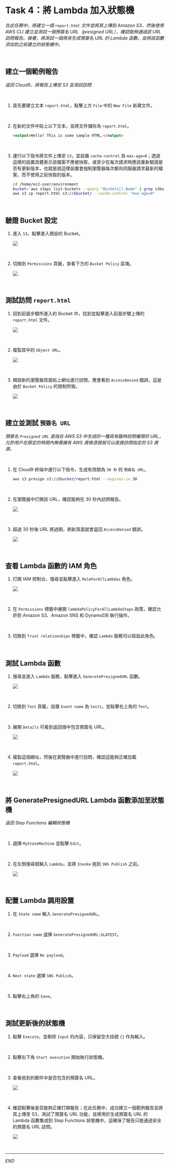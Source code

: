 # Task 4：將 Lambda 加入狀態機

_在此任務中，將建立一個 `report.html` 文件並將其上傳到 Amazon S3，然後使用 AWS CLI 建立並測試一個預簽名 URL（presigned URL），確認能夠通過該 URL 訪問報告。接著，將測試一個用來生成預簽名 URL 的 Lambda 函數，並將該函數添加到之前建立的狀態機中。_

<br>

## 建立一個範例報告

_返回 Cloud9，將報告上傳至 S3 並測試訪問_

<br>

1. 首先要建立文本 `report.html`，點擊上方 `File` 中的 `New File` 新建文件。

<br>

2. 在新的文件中貼上以下文本，並將文件儲存為 `report.html`。

    ```html
    <output>Hello! This is some sample HTML.</output>
    ```

<br>

3. 運行以下指令將文件上傳至 `S3`，並設置 `cache-control` 為 `max-age=0`；透過這樣的設置具體表示該檔案不應被快取，或至少在每次請求時應該重新驗證是否有更新版本，也就是說這樣設置會強制瀏覽器每次都向伺服器請求最新的檔案，而不使用之前快取的版本。

    ```bash
    cd /home/ec2-user/environment
    bucket=`aws s3api list-buckets --query "Buckets[].Name" | grep s3bucket | tr -d ',' | sed -e 's/"//g' | xargs`
    aws s3 cp report.html s3://$bucket/ --cache-control "max-age=0"
    ```

<br>

## 驗證 Bucket 設定

1. 進入 `S3`，點擊進入預設的 Bucket。

    ![](images/img_31.png)

<br>

2. 切換到 `Permissions` 頁籤，查看下方的 `Bucket Policy` 區塊。

    ![](images/img_15.png)

<br>

## 測試訪問 `report.html`

1. 回到前面步驟所進入的 Bucket 中，找到並點擊進入前面步驟上傳的 `report.html` 文件。

    ![](images/img_32.png)

<br>

2. 複製其中的 `Object URL`。

    ![](images/img_16.png)

<br>

3. 開啟新的瀏覽器頁面貼上網址進行訪問，應會看到 `AccessDenied` 錯誤，這是由於 `Bucket Policy` 的限制所致。

    ![](images/img_17.png)

<br>

## 建立並測試 `預簽名 URL`

_預簽名 `Presigned URL` 是指在 AWS S3 中生成的一種具有臨時訪問權限的 URL，允許用戶在限定的時間內無需擁有 AWS 資格憑證就可以直接訪問指定的 S3 資源。_

<br>

1. 在 Cloud9 終端中運行以下指令，生成有效期為 `30 秒` 的 `預簽名 URL`。

    ```bash
    aws s3 presign s3://$bucket/report.html --expires-in 30
    ```

<br>

2. 在瀏覽器中打開該 URL，確認能夠在 30 秒內訪問報告。

    ![](images/img_18.png)

<br>

3. 超過 30 秒後 URL 將過期，刷新頁面就會返回 `AccessDenied` 錯誤。

    ![](images/img_17.png)

<br>

## 查看 Lambda 函數的 IAM 角色

1. 打開 IAM 控制台，搜尋並點擊進入 `RoleForAllLambdas` 角色。

    ![](images/img_33.png)

<br>

2. 在 `Permissions` 標籤中展開 `lambdaPolicyForAllLambdaSteps` 政策，確認允許對 Amazon S3、Amazon SNS 和 DynamoDB 執行操作。

<br>

3. 切換到 `Trust relationships` 標籤中，確認 `Lambda` 服務可以假設此角色。

<br>

## 測試 Lambda 函數

1. 搜尋並進入 `Lambda` 服務，點擊進入 `GeneratePresignedURL` 函數。

    ![](images/img_34.png)

<br>

2. 切換到 `Test` 頁籤，設置 `Event name` 為 `test1`，並點擊右上角的 `Test`。

<br>

3. 展開 `Details` 可看到返回值中包含預簽名 URL。

    ![](images/img_19.png)

<br>

4. 複製這個網址，然後在瀏覽器中進行訪問，確認這能夠正確加載 `report.html`。

    ![](images/img_20.png)

<br>

## 將 GeneratePresignedURL Lambda 函數添加至狀態機

_返回 Step Functions 編輯狀態機_

<br>

1. 選擇 `MyStateMachine` 並點擊 `Edit`。

<br>

2. 在左側搜尋框輸入 `Lambda`，並將 `Invoke` 拖到 `SNS Publish` 之前。

    ![](images/img_21.png)

<br>

## 配置 Lambda 調用設置

1. 在 `State name` 輸入 `GeneratePresignedURL`。

<br>

2. `Function name` 選擇 `GeneratePresignedURL:$LATEST`。

<br>

3. `Payload` 選擇 `No payload`。

<br>

4. `Next state` 選擇 `SNS Publish`。

<br>

5. 點擊右上角的 `Save`。

<br>

## 測試更新後的狀態機

1. 點擊 `Execute`，並刪除 `Input` 的內容，只保留空大括號 `{}` 作為輸入。

<br>

2. 點擊右下角 `Start execution` 開始執行狀態機。

<br>

3. 查看收到的郵件中是否包含的預簽名 URL。

    ![](images/img_22.png)

<br>

4. 確認點擊後是否能夠正確打開報告；在此任務中，成功建立一個範例報告並將其上傳至 S3，測試了預簽名 URL 功能，並將用於生成預簽名 URL 的 Lambda 函數集成到 Step Functions 狀態機中，這確保了報告只能通過安全的預簽名 URL 訪問。

    ![](images/img_20.png)

<br>

___

_END_
